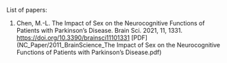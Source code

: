 List of papers:
1. Chen, M.-L. The Impact of Sex on the Neurocognitive Functions of Patients with Parkinson’s Disease. Brain Sci. 2021, 11, 1331. 
https://doi.org/10.3390/brainsci11101331 [PDF](NC_Paper/2011_BrainScience_The Impact of Sex on the Neurocognitive Functions of Patients with Parkinson’s Disease.pdf)
